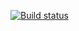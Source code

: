 [![Build status](https://ci.appveyor.com/api/projects/status/djfrit9spstdcws8?svg=true)](https://ci.appveyor.com/project/mioamio/selenium)
